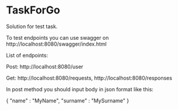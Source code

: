 # TaskForGo

Solution for test task.

To test endpoints you can use swagger on http://localhost:8080/swagger/index.html

List of endpoints:

Post: http://localhost:8080/user

Get: http://localhost:8080/requests, http://localhost:8080/responses

In post method you should input body in json format like this:

{
    "name" : "MyName",
    "surname" : "MySurname"
}
